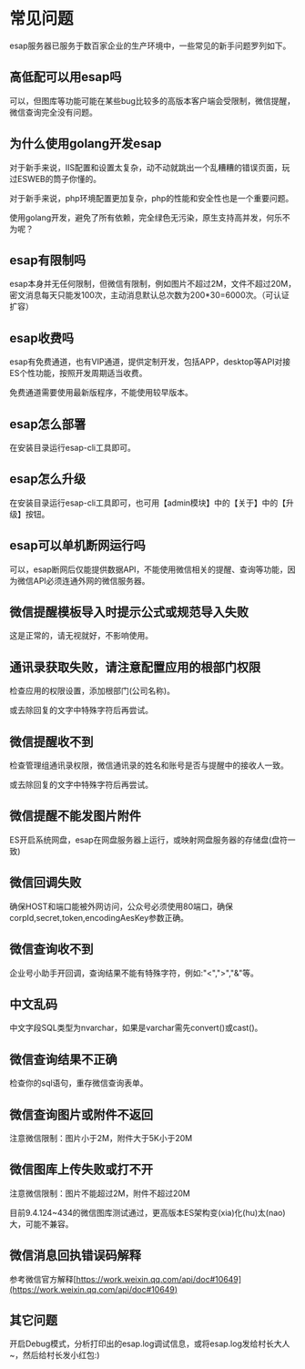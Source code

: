 # 常见问题
esap服务器已服务于数百家企业的生产环境中，一些常见的新手问题罗列如下。

## 高低配可以用esap吗
可以，但图库等功能可能在某些bug比较多的高版本客户端会受限制，微信提醒，微信查询完全没有问题。

## 为什么使用golang开发esap
对于新手来说，IIS配置和设置太复杂，动不动就跳出一个乱糟糟的错误页面，玩过ESWEB的筒子你懂的。

对于新手来说，php环境配置更加复杂，php的性能和安全性也是一个重要问题。

使用golang开发，避免了所有依赖，完全绿色无污染，原生支持高并发，何乐不为呢？

## esap有限制吗
esap本身并无任何限制，但微信有限制，例如图片不超过2M，文件不超过20M，密文消息每天只能发100次，主动消息默认总次数为200*30=6000次。（可认证扩容）

## esap收费吗
esap有免费通道，也有VIP通道，提供定制开发，包括APP，desktop等API对接ES个性功能，按照开发周期适当收费。

免费通道需要使用最新版程序，不能使用较早版本。

## esap怎么部署
在安装目录运行esap-cli工具即可。

## esap怎么升级
在安装目录运行esap-cli工具即可，也可用【admin模块】中的【关于】中的【升级】按钮。

## esap可以单机断网运行吗
可以，esap断网后仅能提供数据API，不能使用微信相关的提醒、查询等功能，因为微信API必须连通外网的微信服务器。

## 微信提醒模板导入时提示公式或规范导入失败
这是正常的，请无视就好，不影响使用。

## 通讯录获取失败，请注意配置应用的根部门权限
检查应用的权限设置，添加根部门(公司名称)。

或去除回复的文字中特殊字符后再尝试。

## 微信提醒收不到
检查管理组通讯录权限，微信通讯录的姓名和账号是否与提醒中的接收人一致。

或去除回复的文字中特殊字符后再尝试。

## 微信提醒不能发图片附件
ES开启系统网盘，esap在网盘服务器上运行，或映射网盘服务器的存储盘(盘符一致)

## 微信回调失败
确保HOST和端口能被外网访问，公众号必须使用80端口，确保corpId,secret,token,encodingAesKey参数正确。

## 微信查询收不到
企业号小助手开回调，查询结果不能有特殊字符，例如:"<",">","&"等。

## 中文乱码
中文字段SQL类型为nvarchar，如果是varchar需先convert()或cast()。

## 微信查询结果不正确
检查你的sql语句，重存微信查询表单。

## 微信查询图片或附件不返回
注意微信限制：图片小于2M，附件大于5K小于20M

## 微信图库上传失败或打不开
注意微信限制：图片不能超过2M，附件不超过20M

目前9.4.124~434的微信图库测试通过，更高版本ES架构变(xia)化(hu)太(nao)大，可能不兼容。

## 微信消息回执错误码解释
参考微信官方解释[https://work.weixin.qq.com/api/doc#10649](https://work.weixin.qq.com/api/doc#10649)

## 其它问题
开启Debug模式，分析打印出的esap.log调试信息，或将esap.log发给村长大人~，然后给村长发小红包:)
